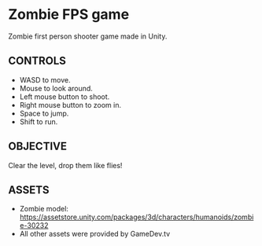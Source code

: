 # Zombie FPS game
Zombie first person shooter game made in Unity.

## CONTROLS
- WASD to move.
- Mouse to look around.
- Left mouse button to shoot.
- Right mouse button to zoom in.
- Space to jump.
- Shift to run.

## OBJECTIVE
Clear the level, drop them like flies!

## ASSETS
- Zombie model: https://assetstore.unity.com/packages/3d/characters/humanoids/zombie-30232
- All other assets were provided by GameDev.tv
